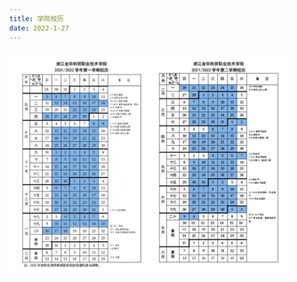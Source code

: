 ```yaml
---
title: 学院校历
date: 2022-1-27
---
```


![image-20210913121931233](../../img/image-20210913121931233.png)
